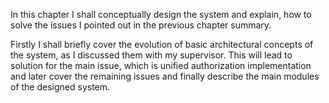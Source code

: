 In this chapter I shall conceptually design the system and explain, how to solve the issues I pointed out in the previous chapter summary.

Firstly I shall briefly cover the evolution of basic architectural concepts of the system, as I discussed them with my supervisor.
This will lead to solution for the main issue, which is unified authorization implementation and later cover the remaining issues and finally describe the main modules of the designed system.
